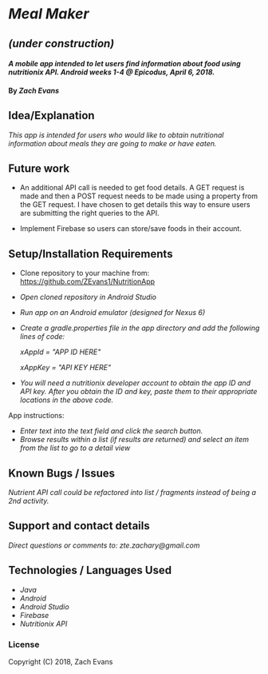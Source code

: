 # _Meal Maker_
## _(under construction)_

#### _A mobile app intended to let users find information about food using nutritionix API. Android weeks 1-4 @ Epicodus, April 6, 2018._

#### By _**Zach Evans**_

## Idea/Explanation

_This app is intended for users who would like to obtain nutritional information about meals they are going to make or have eaten._


## Future work
* An additional API call is needed to get food details. A GET request is made and then a POST request needs to be made using a property from the GET request. I have chosen to get details this way to ensure users are submitting the right queries to the API.

* Implement Firebase so users can store/save foods in their account.


## Setup/Installation Requirements

* Clone repository to your machine from: https://github.com/ZEvans1/NutritionApp
* _Open cloned repository in Android Studio_
* _Run app on an Android emulator (designed for Nexus 6)_
* _Create a gradle.properties file in the app directory and add the following lines of code:_

    _xAppId = "APP ID HERE"_
    
    _xAppKey = "API KEY HERE"_
    
* _You will need a nutritionix developer account to obtain the app ID and API key. After you obtain the ID and key, paste them to their appropriate locations in the above code._

App instructions:
* _Enter text into the text field and click the search button._
* _Browse results within a list (if results are returned) and select an item from the list to go to a detail view_


## Known Bugs / Issues

_Nutrient API call could be refactored into list / fragments instead of being a 2nd activity._

## Support and contact details

_Direct questions or comments to: zte.zachary@gmail.com_

## Technologies / Languages Used

* _Java_
* _Android_
* _Android Studio_
* _Firebase_
* _Nutritionix API_


### License
Copyright (C) 2018, Zach Evans
